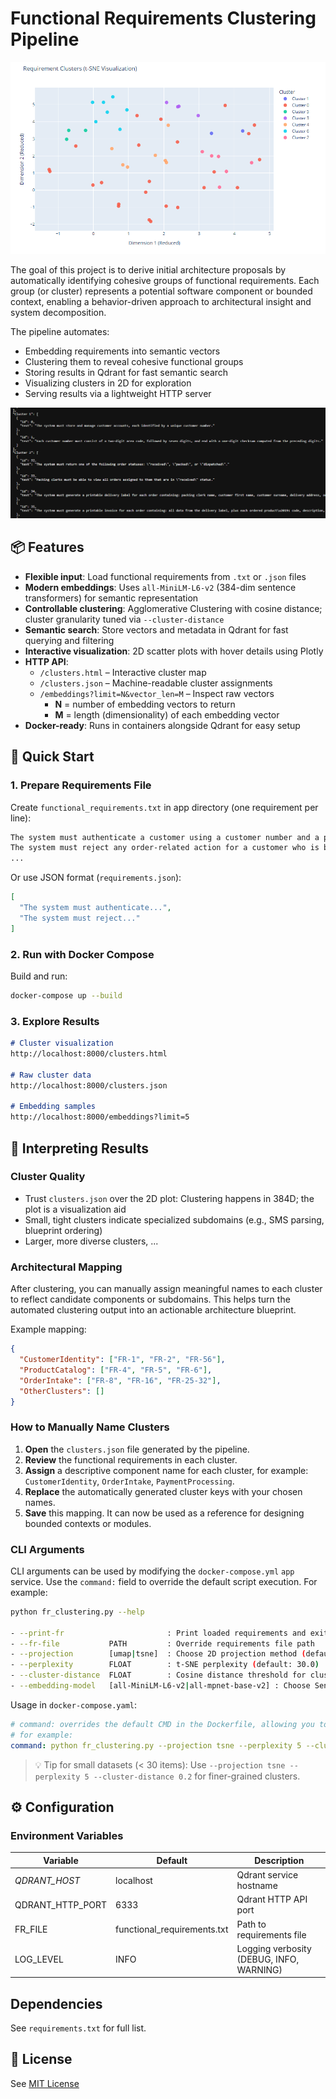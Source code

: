 # Functional Requirements Clustering Pipeline

![Visualization 2D](docs/vis.png)

The goal of this project is to derive initial architecture proposals by automatically identifying cohesive groups of functional requirements. Each group (or cluster) represents a potential software component or bounded context, enabling a behavior-driven approach to architectural insight and system decomposition.

The pipeline automates:

- Embedding requirements into semantic vectors
- Clustering them to reveal cohesive functional groups
- Storing results in Qdrant for fast semantic search
- Visualizing clusters in 2D for exploration
- Serving results via a lightweight HTTP server


![Clusters Json](docs/clusters.png)

## 📦 Features

- **Flexible input**: Load functional requirements from `.txt` or `.json` files
- **Modern embeddings**: Uses `all-MiniLM-L6-v2` (384-dim sentence transformers) for semantic representation
- **Controllable clustering**: Agglomerative Clustering with cosine distance; cluster granularity tuned via ``--cluster-distance``
- **Semantic search**: Store vectors and metadata in Qdrant for fast querying and filtering
- **Interactive visualization**: 2D scatter plots with hover details using Plotly
- **HTTP API**:
  - `/clusters.html` – Interactive cluster map
  - `/clusters.json` – Machine-readable cluster assignments
  - `/embeddings?limit=N&vector_len=M` – Inspect raw vectors  
    - **N** = number of embedding vectors to return  
    - **M** = length (dimensionality) of each embedding vector
- **Docker-ready**: Runs in containers alongside Qdrant for easy setup
## 🚀 Quick Start

### 1. Prepare Requirements File

Create `functional_requirements.txt` in app directory (one requirement per line):

```txt
The system must authenticate a customer using a customer number and a password.
The system must reject any order-related action for a customer who is blacklisted.
...
```

Or use JSON format (`requirements.json`):

```json
[
  "The system must authenticate...",
  "The system must reject..."
]
```

### 2. Run with Docker Compose
Build and run:
```bash
docker-compose up --build
```

### 3. Explore Results
```markdown
# Cluster visualization
http://localhost:8000/clusters.html

# Raw cluster data
http://localhost:8000/clusters.json

# Embedding samples
http://localhost:8000/embeddings?limit=5
```

## 🧠 Interpreting Results

### Cluster Quality

- Trust `clusters.json` over the 2D plot: Clustering happens in 384D; the plot is a visualization aid
- Small, tight clusters indicate specialized subdomains (e.g., SMS parsing, blueprint ordering)
- Larger, more diverse clusters, ...

### Architectural Mapping

After clustering, you can manually assign meaningful names to each cluster to reflect candidate components or subdomains. This helps turn the automated clustering output into an actionable architecture blueprint.

Example mapping:

```json
{
  "CustomerIdentity": ["FR-1", "FR-2", "FR-56"],
  "ProductCatalog": ["FR-4", "FR-5", "FR-6"],
  "OrderIntake": ["FR-8", "FR-16", "FR-25-32"],
  "OtherClusters": []
}
```

### How to Manually Name Clusters

1. **Open** the `clusters.json` file generated by the pipeline.  
2. **Review** the functional requirements in each cluster.  
3. **Assign** a descriptive component name for each cluster, for example: `CustomerIdentity`, `OrderIntake`, `PaymentProcessing`.  
4. **Replace** the automatically generated cluster keys with your chosen names.  
5. **Save** this mapping. It can now be used as a reference for designing bounded contexts or modules.

### CLI Arguments

CLI arguments can be used by modifying the `docker-compose.yml` `app` service. Use the `command:` field to override the default script execution. For example:

```bash
python fr_clustering.py --help

- --print-fr                       : Print loaded requirements and exit
- --fr-file           PATH         : Override requirements file path
- --projection        [umap|tsne]  : Choose 2D projection method (default: umap)
- --perplexity        FLOAT        : t-SNE perplexity (default: 30.0)
- --cluster-distance  FLOAT        : Cosine distance threshold for clustering (default: 0.65)
- --embedding-model   [all-MiniLM-L6-v2|all-mpnet-base-v2] : Choose SentenceTransformer model for embeddings (default: all-MiniLM-L6-v2)
```

Usage in ``docker-compose.yaml``:

```yaml
# command: overrides the default CMD in the Dockerfile, allowing you to specify CLI arguments.
# for example:
command: python fr_clustering.py --projection tsne --perplexity 5 --cluster-distance 0.2 --embedding-model all-mpnet-base-v2
```

>💡 Tip for small datasets (< 30 items): Use `--projection tsne --perplexity 5 --cluster-distance 0.2` for finer-grained clusters. 

## ⚙️ Configuration

### Environment Variables

| Variable | Default | Description |
|----------|---------|-------------|
| *QDRANT_HOST* | localhost | Qdrant service hostname |
| QDRANT_HTTP_PORT | 6333 | Qdrant HTTP API port |
| FR_FILE | functional_requirements.txt | Path to requirements file |
| LOG_LEVEL | INFO | Logging verbosity (DEBUG, INFO, WARNING) |

## Dependencies

See `requirements.txt` for full list.

## 📜 License

See [MIT License](LICENSE.md)

